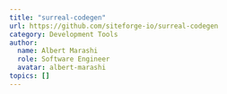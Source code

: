 ```yaml
---
title: "surreal-codegen"
url: https://github.com/siteforge-io/surreal-codegen
category: Development Tools
author:
  name: Albert Marashi
  role: Software Engineer
  avatar: albert-marashi
topics: []
---
```


